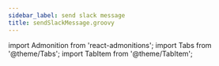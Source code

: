 ```yaml
---
sidebar_label: send slack message
title: sendSlackMessage.groovy
---
```

import Admonition from 'react-admonitions';
import Tabs from '@theme/Tabs';
import TabItem from '@theme/TabItem';